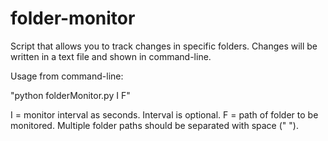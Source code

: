 # folder-monitor
Script that allows you to track changes in specific folders. Changes will be written in a text file and shown in command-line.

Usage from command-line:

"python folderMonitor.py I F"

I = monitor interval as seconds. Interval is optional.
F = path of folder to be monitored. Multiple folder paths should be separated with space (" ").

